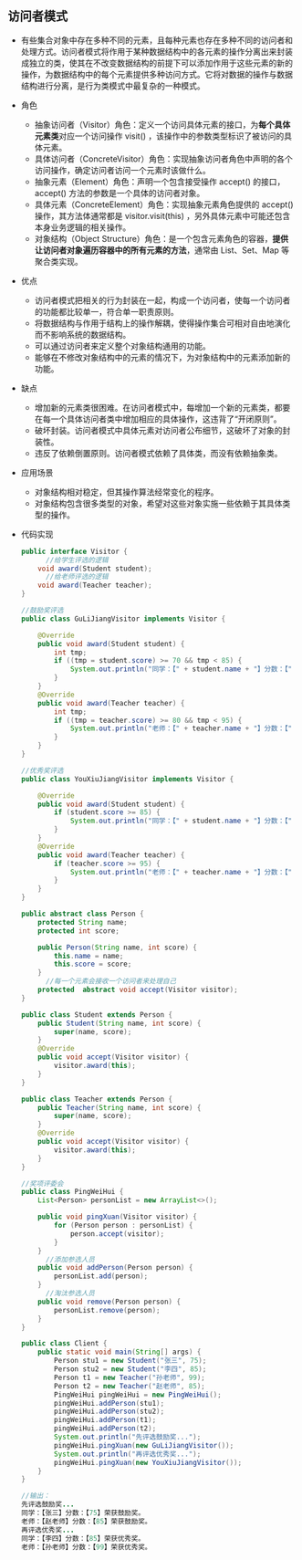 ## 访问者模式

- 有些集合对象中存在多种不同的元素，且每种元素也存在多种不同的访问者和处理方式。访问者模式将作用于某种数据结构中的各元素的操作分离出来封装成独立的类，使其在不改变数据结构的前提下可以添加作用于这些元素的新的操作，为数据结构中的每个元素提供多种访问方式。它将对数据的操作与数据结构进行分离，是行为类模式中最复杂的一种模式。

- 角色

  - 抽象访问者（Visitor）角色：定义一个访问具体元素的接口，为**每个具体元素类**对应一个访问操作 visit() ，该操作中的参数类型标识了被访问的具体元素。
  - 具体访问者（ConcreteVisitor）角色：实现抽象访问者角色中声明的各个访问操作，确定访问者访问一个元素时该做什么。
  - 抽象元素（Element）角色：声明一个包含接受操作 accept() 的接口，accept() 方法的参数是一个具体的访问者对象。
  - 具体元素（ConcreteElement）角色：实现抽象元素角色提供的 accept() 操作，其方法体通常都是 visitor.visit(this) ，另外具体元素中可能还包含本身业务逻辑的相关操作。
  - 对象结构（Object Structure）角色：是一个包含元素角色的容器，**提供让访问者对象遍历容器中的所有元素的方法**，通常由 List、Set、Map 等聚合类实现。

- 优点

  - 访问者模式把相关的行为封装在一起，构成一个访问者，使每一个访问者的功能都比较单一，符合单一职责原则。
  - 将数据结构与作用于结构上的操作解耦，使得操作集合可相对自由地演化而不影响系统的数据结构。
  - 可以通过访问者来定义整个对象结构通用的功能。
  - 能够在不修改对象结构中的元素的情况下，为对象结构中的元素添加新的功能。

- 缺点

  - 增加新的元素类很困难。在访问者模式中，每增加一个新的元素类，都要在每一个具体访问者类中增加相应的具体操作，这违背了“开闭原则”。
  - 破坏封装。访问者模式中具体元素对访问者公布细节，这破坏了对象的封装性。
  - 违反了依赖倒置原则。访问者模式依赖了具体类，而没有依赖抽象类。

- 应用场景

  - 对象结构相对稳定，但其操作算法经常变化的程序。
  - 对象结构包含很多类型的对象，希望对这些对象实施一些依赖于其具体类型的操作。

- 代码实现

  ```java
  public interface Visitor {
    	//给学生评选的逻辑
      void award(Student student);
    	//给老师评选的逻辑
      void award(Teacher teacher);
  }
  
  //鼓励奖评选
  public class GuLiJiangVisitor implements Visitor {
  
      @Override
      public void award(Student student) {
          int tmp;
          if ((tmp = student.score) >= 70 && tmp < 85) {
              System.out.println("同学：【" + student.name + "】分数：【" + student.score + "】荣获鼓励奖。");
          }
      }
      @Override
      public void award(Teacher teacher) {
          int tmp;
          if ((tmp = teacher.score) >= 80 && tmp < 95) {
              System.out.println("老师：【" + teacher.name + "】分数：【" + teacher.score + "】荣获鼓励奖。");
          }
      }
  }
  
  //优秀奖评选
  public class YouXiuJiangVisitor implements Visitor {
  
      @Override
      public void award(Student student) {
          if (student.score >= 85) {
              System.out.println("同学：【" + student.name + "】分数：【" + student.score + "】荣获优秀奖。");
          }
      }
      @Override
      public void award(Teacher teacher) {
          if (teacher.score >= 95) {
              System.out.println("老师：【" + teacher.name + "】分数：【" + teacher.score + "】荣获优秀奖。");
          }
      }
  }
  
  public abstract class Person {
      protected String name;
      protected int score;
  
      public Person(String name, int score) {
          this.name = name;
          this.score = score;
      }
    	//每一个元素会接收一个访问者来处理自己
      protected  abstract void accept(Visitor visitor);
  }
  
  public class Student extends Person {
      public Student(String name, int score) {
          super(name, score);
      }
      @Override
      public void accept(Visitor visitor) {
          visitor.award(this);
      }
  }
  
  public class Teacher extends Person {
      public Teacher(String name, int score) {
          super(name, score);
      }
      @Override
      public void accept(Visitor visitor) {
          visitor.award(this);
      }
  }
  
  //奖项评委会
  public class PingWeiHui {
      List<Person> personList = new ArrayList<>();
  
      public void pingXuan(Visitor visitor) {
          for (Person person : personList) {
              person.accept(visitor);
          }
      }
    	//添加参选人员
      public void addPerson(Person person) {
          personList.add(person);
      }
    	//淘汰参选人员
      public void remove(Person person) {
          personList.remove(person);
      }
  }
  
  public class Client {
      public static void main(String[] args) {
          Person stu1 = new Student("张三", 75);
          Person stu2 = new Student("李四", 85);
          Person t1 = new Teacher("孙老师", 99);
          Person t2 = new Teacher("赵老师", 85);
          PingWeiHui pingWeiHui = new PingWeiHui();
          pingWeiHui.addPerson(stu1);
          pingWeiHui.addPerson(stu2);
          pingWeiHui.addPerson(t1);
          pingWeiHui.addPerson(t2);
          System.out.println("先评选鼓励奖...");
          pingWeiHui.pingXuan(new GuLiJiangVisitor());
          System.out.println("再评选优秀奖...");
          pingWeiHui.pingXuan(new YouXiuJiangVisitor());
      }
  }
  
  //输出：
  先评选鼓励奖...
  同学：【张三】分数：【75】荣获鼓励奖。
  老师：【赵老师】分数：【85】荣获鼓励奖。
  再评选优秀奖...
  同学：【李四】分数：【85】荣获优秀奖。
  老师：【孙老师】分数：【99】荣获优秀奖。
  ```

  